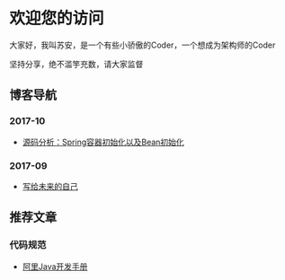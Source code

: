 # 欢迎您的访问

大家好，我叫苏安，是一个有些小骄傲的Coder，一个想成为架构师的Coder

坚持分享，绝不滥竽充数，请大家监督

## 博客导航
### 2017-10
* [源码分析：Spring容器初始化以及Bean初始化](https://github.com/confesser/Blog/issues/2)
### 2017-09
* [写给未来的自己](https://github.com/confesser/Blog/issues/1)

## 推荐文章
### 代码规范
* [阿里Java开发手册](http://techforum-img.cn-hangzhou.oss-pub.aliyun-inc.com/%E9%98%BF%E9%87%8C%E5%B7%B4%E5%B7%B4Java%E5%BC%80%E5%8F%91%E6%89%8B%E5%86%8C%EF%BC%88%E7%BB%88%E6%9E%81%E7%89%88%EF%BC%89.pdf)
